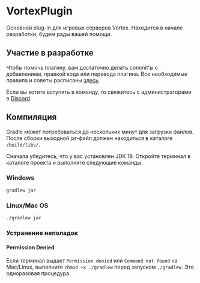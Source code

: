 # VortexPlugin
 
Основной plug-in для игровых серверов Vortex.
Находится в начале разработки, будем рады вашей помощи.

## Участие в разработке

Чтобы помочь плагину, вам достаточно делать commit'ы с добавлением, правкой кода или перевода плагина.
Все необходимые правила и советы
расписаны [здесь](https://github.com/Darkdustry-Coders/DarkdustryPlugin/blob/master/CONTRIBUTING.md).

Если вы хотите вступить в команду, то свяжитесь с администраторами в [Discord](https://discord.gg/pTtQTUQM68).

## Компиляция

Gradle может потребоваться до нескольких минут для загрузки файлов.
После сборки выходной jar-файл должен находиться в каталоге `/build/libs/`.

Сначала убедитесь, что у вас установлен JDK 19. Откройте терминал в каталоге проекта и выполните следующие команды:

### Windows

`gradlew jar`

### Linux/Mac OS

`./gradlew jar`

### Устранение неполадок

#### Permission Denied

Если терминал выдает `Permission denied` или `Command not found` на Mac/Linux, выполните `chmod +x ./gradlew` перед
запуском `./gradlew`. Это одноразовая процедура.
